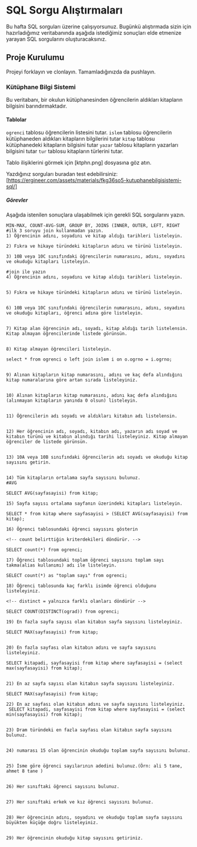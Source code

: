 # SQL Sorgu Alıştırmaları

Bu hafta SQL sorguları üzerine çalışıyorsunuz. Bugünkü alıştırmada sizin için hazırladığımız veritabanında aşağıda istediğimiz sonuçları elde etmenize yarayan SQL sorgularını oluşturacaksınız.

## Proje Kurulumu

Projeyi forklayın ve clonlayın. Tamamladığınızda da pushlayın.

### Kütüphane Bilgi Sistemi

Bu veritabanı, bir okulun kütüphanesinden öğrencilerin aldıkları kitapların bilgisini barındırmaktadır.

#### Tablolar

`ogrenci` tablosu öğrencilerin listesini tutar.
`islem` tablosu öğrencilerin kütüphaneden aldıkları kitapların bilgilerini tutar
`kitap` tablosu kütüphanedeki kitapların bilgisini tutar
`yazar` tablosu kitapların yazarları bilgisini tutar
`tur` tablosu kitapların türlerini tutar.

Tablo ilişiklerini görmek için [ktphn.png] dosyasına göz atın.

Yazdığınız sorguları buradan test edebilirsiniz: [https://ergineer.com/assets/materials/fkg36so5-kutuphanebilgisistemi-sql/]

##### Görevler

Aşağıda istenilen sonuçlara ulaşabilmek için gerekli SQL sorgularını yazın.

    MIN-MAX, COUNT-AVG-SUM, GROUP BY, JOINS (INNER, OUTER, LEFT, RIGHT
    #ilk 3 soruyu join kullanmadan yazın.
    1) Öğrencinin adını, soyadını ve kitap aldığı tarihleri listeleyin.

    2) Fıkra ve hikaye türündeki kitapların adını ve türünü listeleyin.

    3) 10B veya 10C sınıfındaki öğrencilerin numarasını, adını, soyadını ve okuduğu kitapları listeleyin.

    #join ile yazın
    4) Öğrencinin adını, soyadını ve kitap aldığı tarihleri listeleyin.


    5) Fıkra ve hikaye türündeki kitapların adını ve türünü listeleyin.


    6) 10B veya 10C sınıfındaki öğrencilerin numarasını, adını, soyadını ve okuduğu kitapları, öğrenci adına göre listeleyin.


    7) Kitap alan öğrencinin adı, soyadı, kitap aldığı tarih listelensin. Kitap almayan öğrencilerinde listede görünsün.


    8) Kitap almayan öğrencileri listeleyin.

    select * from ogrenci o left join islem i on o.ogrno = i.ogrno;


    9) Alınan kitapların kitap numarasını, adını ve kaç defa alındığını kitap numaralarına göre artan sırada listeleyiniz.


    10) Alınan kitapların kitap numarasını, adını kaç defa alındığını (alınmayan kitapların yanında 0 olsun) listeleyin.


    11) Öğrencilerin adı soyadı ve aldıkları kitabın adı listelensin.


    12) Her öğrencinin adı, soyadı, kitabın adı, yazarın adı soyad ve kitabın türünü ve kitabın alındığı tarihi listeleyiniz. Kitap almayan öğrenciler de listede görünsün.


    13) 10A veya 10B sınıfındaki öğrencilerin adı soyadı ve okuduğu kitap sayısını getirin.


    14) Tüm kitapların ortalama sayfa sayısını bulunuz.
    #AVG

    SELECT AVG(sayfasayisi) from kitap;

    15) Sayfa sayısı ortalama sayfanın üzerindeki kitapları listeleyin.

    SELECT * from kitap where sayfasayisi > (SELECT AVG(sayfasayisi) from kitap);

    16) Öğrenci tablosundaki öğrenci sayısını gösterin

    <!-- count belirttiğin kriterdekileri döndürür. -->

    SELECT count(*) from ogrenci;

    17) Öğrenci tablosundaki toplam öğrenci sayısını toplam sayı takma(alias kullanımı) adı ile listeleyin.

    SELECT count(*) as "toplam sayı" from ogrenci;

    18) Öğrenci tablosunda kaç farklı isimde öğrenci olduğunu listeleyiniz.

    <!-- distinct = yalnızca farklı olanları döndürür -->

    SELECT COUNT(DISTINCT(ograd)) from ogrenci;

    19) En fazla sayfa sayısı olan kitabın sayfa sayısını listeleyiniz.

    SELECT MAX(sayfasayisi) from kitap;


    20) En fazla sayfası olan kitabın adını ve sayfa sayısını listeleyiniz.

    SELECT kitapadi, sayfasayisi from kitap where sayfasayisi = (select max(sayfasayisi) from kitap);


    21) En az sayfa sayısı olan kitabın sayfa sayısını listeleyiniz.

    SELECT MAX(sayfasayisi) from kitap;

    22) En az sayfası olan kitabın adını ve sayfa sayısını listeleyiniz.
     SELECT kitapadi, sayfasayisi from kitap where sayfasayisi = (select min(sayfasayisi) from kitap);


    23) Dram türündeki en fazla sayfası olan kitabın sayfa sayısını bulunuz.


    24) numarası 15 olan öğrencinin okuduğu toplam sayfa sayısını bulunuz.


    25) İsme göre öğrenci sayılarının adedini bulunuz.(Örn: ali 5 tane, ahmet 8 tane )


    26) Her sınıftaki öğrenci sayısını bulunuz.


    27) Her sınıftaki erkek ve kız öğrenci sayısını bulunuz.


    28) Her öğrencinin adını, soyadını ve okuduğu toplam sayfa sayısını büyükten küçüğe doğru listeleyiniz.


    29) Her öğrencinin okuduğu kitap sayısını getiriniz.
